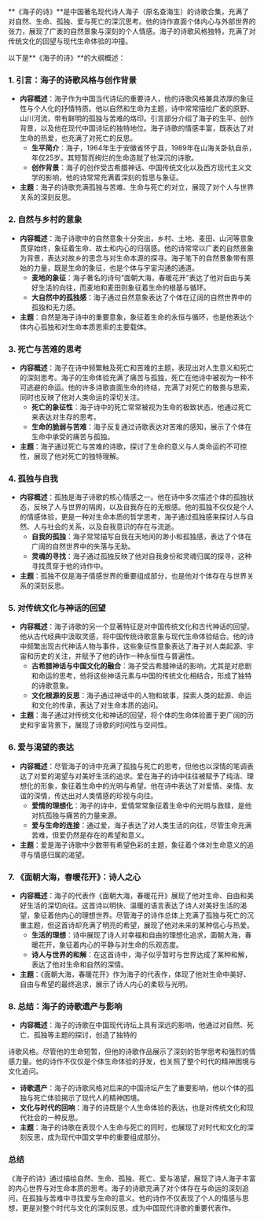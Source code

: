 **《海子的诗》**是中国著名现代诗人海子（原名查海生）的诗歌合集，充满了对自然、生命、孤独、爱与死亡的深沉思考。他的诗作直面个体内心与外部世界的张力，展现了广袤的自然景象与深刻的个人情感。海子的诗歌风格独特，充满了对传统文化的回望与现代生命体验的冲撞。

以下是**《海子的诗》**的大纲概述：

### 1. **引言：海子的诗歌风格与创作背景**
- **内容概述**：海子作为中国当代诗坛的重要诗人，他的诗歌风格兼具浓厚的象征性与个人化的抒情特质。他以自然和生命为主题，诗中常常描绘广袤的原野、山川河流，带有鲜明的孤独与苦难的烙印。引言部分介绍了海子的生平、创作背景，以及他在现代中国诗坛的独特地位。海子诗歌的情感丰富，既表达了对生命的热爱，也充满了对死亡的反思。
  - **生平简介**：海子，1964年生于安徽省怀宁县，1989年在山海关卧轨自杀，年仅25岁。其短暂而绚烂的生命造就了他深沉的诗歌。
  - **创作背景**：海子的创作受古希腊神话、中国传统文化以及西方现代主义文学的影响，他的诗常常充满着深刻的哲思与象征。
- **主题**：海子的诗歌充满孤独与苦难、生命与死亡的对立，展现了对个人与世界关系的深刻反思。

### 2. **自然与乡村的意象**
- **内容概述**：海子诗歌中的自然意象十分突出，乡村、土地、麦田、山河等意象贯穿始终，象征着生命、故土和内心的归宿感。他的诗常常以广袤的自然景象为背景，表达对故乡的思念与对生命本源的探寻。海子笔下的自然景象带有原始的力量，既是生命的象征，也是个体与宇宙沟通的通道。
  - **麦地的象征**：海子著名的诗句“面朝大海，春暖花开”表达了他对自由与美好生活的向往，而麦地和麦田则象征着生命的根基与循环。
  - **大自然中的孤独感**：海子通过自然意象表达了个体在辽阔的自然世界中的孤独和无力感。
- **主题**：自然是海子诗中的重要意象，象征着生命的永恒与循环，也是他表达个体内心孤独和对生命本质思索的主要载体。

### 3. **死亡与苦难的思考**
- **内容概述**：海子在诗中频繁触及死亡和苦难的主题，表现出对人生意义和死亡的深刻思考。海子的生命体验充满了痛苦与孤独，死亡在他诗中被视为一种不可逃避的命运。他的许多诗歌直面生命的终结，充满了对死亡的敬畏与思索，同时也反映了他对人类命运的深切关注。
  - **死亡的象征性**：海子诗中的死亡常常被视为生命的极致状态，他通过死亡来表达对生存的思考。
  - **生命的脆弱与苦难**：海子反复通过诗歌表达对苦难的感知，展示了个体在生命中承受的痛苦与孤独。
- **主题**：海子通过死亡与苦难的诗歌，探讨了生命的意义与人类命运的不可控性，展现了他对死亡的独特理解。

### 4. **孤独与自我**
- **内容概述**：孤独是海子诗歌的核心情感之一。他在诗中多次描述个体的孤独状态，反映了人与世界的隔阂，以及自我存在的无根感。他的孤独不仅仅是个人的情感体验，更是一种对生命本质的哲学思考，海子通过孤独感来探讨人与自然、人与社会的关系，以及自我意识的存在与流逝。
  - **自我的孤独**：海子常常描写自我在天地间的渺小和孤独感，表达了个体在广阔的自然世界中的失落与无助。
  - **灵魂的寻找**：海子通过孤独反映了他对自我身份和灵魂归属的探寻，这种寻找贯穿于他的诗作中。
- **主题**：孤独不仅是海子情感世界的重要组成部分，也是他对个体存在与世界关系的深刻反思。

### 5. **对传统文化与神话的回望**
- **内容概述**：海子诗歌的另一个显著特征是对中国传统文化和古代神话的回望。他从古代经典中汲取灵感，将中国传统诗歌意象与现代生命体验结合。他的诗中频繁出现古代神话人物与事件，这些象征性意象表达了海子对人类起源、宇宙和历史的关注，并赋予了他的诗作一种永恒性与普遍性。
  - **古希腊神话与中国文化的融合**：海子受古希腊神话的影响，尤其是对悲剧和命运的思考，他将这些神话元素与中国的传统文化相结合，形成了独特的诗歌意象。
  - **文化根源的反思**：海子通过神话中的人物和故事，探索人类的起源、命运和文化的传承，表达了对生命本质的追问。
- **主题**：海子通过对传统文化和神话的回望，将个体的生命体验置于更广阔的历史和宇宙背景下，展现了诗歌的时间性与空间性。

### 6. **爱与渴望的表达**
- **内容概述**：尽管海子的诗中充满了孤独与死亡的思考，但他也以深情的笔调表达了对爱的渴望与对美好生活的追求。爱在海子的诗中往往被赋予了纯洁、理想化的形象，象征着生命中的光明与希望。他在诗中表达了对爱情、亲情、友谊的深情，传达出对人类情感的珍视与向往。
  - **爱情的理想化**：海子的诗中，爱情常常象征着生命中的光明与救赎，是他对抗孤独与痛苦的力量来源。
  - **爱与生命的连接**：通过爱，海子表达了对人类生活的向往，尽管生命充满苦难，但爱仍然是存在的希望和意义。
- **主题**：爱是海子诗歌中少数带有希望色彩的主题，象征着个体对生命意义的追寻与情感归属的渴望。

### 7. **《面朝大海，春暖花开》：诗人之心**
- **内容概述**：海子的代表作《面朝大海，春暖花开》展现了他对生命、自由和美好生活的深切向往。这首诗以明快、温暖的语言表达了诗人对美好生活的渴望，象征着他内心的理想世界。尽管海子的诗作总体上充满了孤独与死亡的沉重主题，但这首诗却充满了明亮的希望，展现了他对未来的某种信心与热爱。
  - **生活的理想**：诗中展现了诗人对幸福和自由的理想化追求，面朝大海，春暖花开，象征着内心的平静与对生命的乐观态度。
  - **诗人与世界的和解**：在这首诗中，海子似乎暂时与世界达成了某种和解，表达了他对生命和自然的深情。
- **主题**：《面朝大海，春暖花开》作为海子的代表作，体现了他对生命中美好、自由与希望的最终追求，展示了诗人内心的柔软与光明。

### 8. **总结：海子的诗歌遗产与影响**
- **内容概述**：海子的诗歌在中国现代诗坛上具有深远的影响，他通过对自然、死亡、孤独等主题的探讨，创造了独特的

诗歌风格。尽管他的生命短暂，但他的诗歌作品展示了深刻的哲学思考和强烈的情感力量。他的诗作不仅仅是个体生命体验的抒发，也关照了整个时代的精神困境与文化追问。
  - **诗歌遗产**：海子的诗歌风格对后来的中国诗坛产生了重要影响，他以个体的孤独与死亡体验揭示了现代人的精神困境。
  - **文化与时代的回响**：海子的诗既是个人生命体验的表达，也是对传统文化和现代社会的一种反思。
- **主题**：海子的诗歌在表现个人生命与死亡的同时，也展现了对时代和文化的深刻反思，成为现代中国文学中的重要组成部分。

### **总结**
《海子的诗》通过描绘自然、生命、孤独、死亡、爱与渴望，展现了诗人海子丰富的内心世界与对生命本质的思考。海子的诗歌充满了对个体存在与命运的深刻追问，在孤独与苦难中寻找爱与生命的意义。他的诗作不仅表现了个人的情感与思想，更是对整个时代与文化的深刻反思，成为中国现代诗歌的重要代表作。